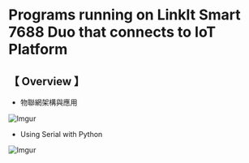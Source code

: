 # Programs running on LinkIt Smart 7688 Duo that connects to IoT Platform
      
## 【 Overview 】
                   
* 物聯網架構與應用
    
![Imgur](http://i.imgur.com/XhXYZRY.png)

* Using Serial with Python
     
![Imgur](http://i.imgur.com/5Su09Vc.png)

  
